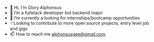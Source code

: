 - 👋 Hi, I’m Glory Alphonsus
- 🌱 I’m a fullstack developer but backend major
- 💞️ I’m currently a looking for internships/bootcamp opportunities 
- ✨Looking to contribute to more open source projects, entry level job and gigs
- 📫 How to reach me alphonsusgee@gmail.com

<!---
Kupenya/Kupenya is a ✨ special ✨ repository because its `README.md` (this file) appears on your GitHub profile.
You can click the Preview link to take a look at your changes.
--->
